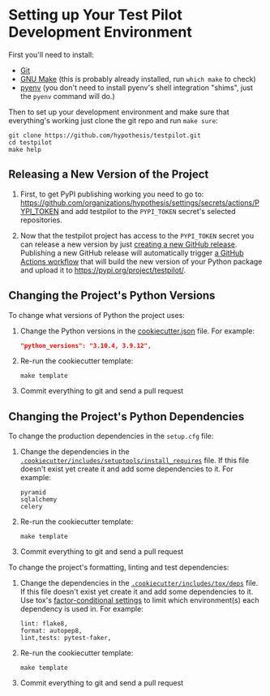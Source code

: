 # Setting up Your Test Pilot Development Environment

First you'll need to install:

* [Git](https://git-scm.com/)
* [GNU Make](https://www.gnu.org/software/make/)
  (this is probably already installed, run `which make` to check)
* [pyenv](https://github.com/pyenv/pyenv)
  (you don't need to install pyenv's shell integration "shims", just the `pyenv` command will do.)

Then to set up your development environment and make sure that everything's
working just clone the git repo and run `make sure`:

```
git clone https://github.com/hypothesis/testpilot.git
cd testpilot
make help
```

Releasing a New Version of the Project
--------------------------------------

1. First, to get PyPI publishing working you need to go to:
   <https://github.com/organizations/hypothesis/settings/secrets/actions/PYPI_TOKEN>
   and add testpilot to the `PYPI_TOKEN` secret's selected
   repositories.

2. Now that the testpilot project has access to the `PYPI_TOKEN` secret
   you can release a new version by just [creating a new GitHub release](https://docs.github.com/en/repositories/releasing-projects-on-github/managing-releases-in-a-repository).
   Publishing a new GitHub release will automatically trigger
   [a GitHub Actions workflow](.github/workflows/pypi.yml)
   that will build the new version of your Python package and upload it to
   <https://pypi.org/project/testpilot/>.

Changing the Project's Python Versions
--------------------------------------

To change what versions of Python the project uses:

1. Change the Python versions in the
   [cookiecutter.json](.cookiecutter/cookiecutter.json) file. For example:

   ```json
   "python_versions": "3.10.4, 3.9.12",
   ```

2. Re-run the cookiecutter template:

   ```terminal
   make template
   ```

3. Commit everything to git and send a pull request

Changing the Project's Python Dependencies
------------------------------------------

To change the production dependencies in the `setup.cfg` file:

1. Change the dependencies in the [`.cookiecutter/includes/setuptools/install_requires`](.cookiecutter/includes/setuptools/install_requires) file.
   If this file doesn't exist yet create it and add some dependencies to it.
   For example:

   ```
   pyramid
   sqlalchemy
   celery
   ```

2. Re-run the cookiecutter template:

   ```terminal
   make template
   ```

3. Commit everything to git and send a pull request

To change the project's formatting, linting and test dependencies:

1. Change the dependencies in the [`.cookiecutter/includes/tox/deps`](.cookiecutter/includes/tox/deps) file.
   If this file doesn't exist yet create it and add some dependencies to it.
   Use tox's [factor-conditional settings](https://tox.wiki/en/latest/config.html#factors-and-factor-conditional-settings)
   to limit which environment(s) each dependency is used in.
   For example:

   ```
   lint: flake8,
   format: autopep8,
   lint,tests: pytest-faker,
   ```

2. Re-run the cookiecutter template:

   ```terminal
   make template
   ```

3. Commit everything to git and send a pull request

